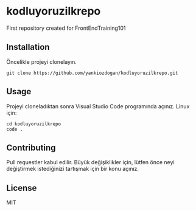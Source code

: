 # kodluyoruzilkrepo
First repository created for FrontEndTraining101

## Installation
Öncelikle projeyi clonelayın.

`git clone https://github.com/yankiozdogan/kodluyoruzilkrepo.git`
## Usage
Projeyi cloneladıktan sonra Visual Studio Code programında açınız.
Linux için:

```
cd kodluyoruzilkrepo
code .
```

## Contributing
Pull requestler kabul edilir. Büyük değişiklikler için, lütfen önce neyi değiştirmek istediğinizi tartışmak için bir konu açınız.

## License
MIT